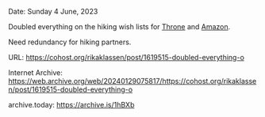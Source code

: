 Date: Sunday 4 June, 2023

Doubled everything on the hiking wish lists for [Throne](https://throne.com/rikaklassen/wishlist) and [Amazon](https://www.amazon.ca/hz/wishlist/ls/3Q2PXJSROUS4Y?ref_=list_d_wl_lfu_nav_8).

Need redundancy for hiking partners.

URL: https://cohost.org/rikaklassen/post/1619515-doubled-everything-o

Internet Archive: https://web.archive.org/web/20240129075817/https://cohost.org/rikaklassen/post/1619515-doubled-everything-o

archive.today: https://archive.is/1hBXb
<!--
If you apperciate the blog post, please consider contributing to the COVID fund: https://www.paypal.me/bglamours.
-->
